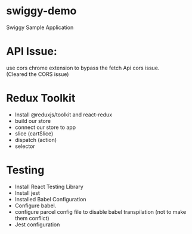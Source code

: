# swiggy-demo
Swiggy Sample Application

# API Issue: 
use cors chrome extension to bypass the fetch Api cors issue.  
(Cleared the CORS issue)

# Redux Toolkit
- Install @reduxjs/toolkit and react-redux
- build our store
- connect our store to app
- slice (cartSlice)
- dispatch (action)
- selector 


# Testing
- Install React Testing Library 
- Install jest
- Installed Babel Configuration 
- Configure babel. 
- configure parcel config file to disable babel transpilation (not to make them conflict)
- Jest configuration 
